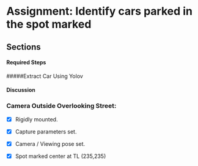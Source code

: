 # Assignment: Identify cars parked in the spot marked 

## Sections
#### Required Steps
#####Extract Car Using Yolov
#### Discussion


### Camera Outside Overlooking Street:
 - [x] Rigidly mounted. 
 - [x] Capture parameters set. 
 - [x] Camera / Viewing pose set.
 - [x] Spot marked center at TL (235,235)


<!--stackedit_data:
eyJoaXN0b3J5IjpbLTExMjIwMDM1ODksLTEwMDg5MTUyMzIsLT
ExODA0NTM5NDZdfQ==
-->